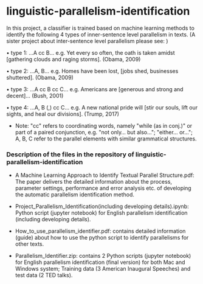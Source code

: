 #                                     linguistic-parallelism-identification

In this project, a classifier is trained based on machine learning methods to identify the following 4 types of inner-sentence level parallelism in texts. (A sister project about inter-sentence level parallelism please see: )

• type 1: …A cc B… e.g. Yet every so often, the oath is taken amidst [gathering clouds and raging storms]. (Obama, 2009)

• type 2: …A, B… e.g. Homes have been lost, [jobs shed, businesses shuttered]. (Obama, 2009)

• type 3: …A cc B cc C… e.g. Americans are [generous and strong and decent]… (Bush, 2001)

• type 4: …A, B (,) cc C… e.g. A new national pride will [stir our souls, lift our sights, and heal our divisions]. (Trump, 2017)

* Note: "cc" refers to coordinating words, namely "while (as in conj.)" or part of a paired conjunction, e.g. "not only… but also…"; "either… or…"; A, B, C refer to the parallel elements with similar grammatical structures.

### Description of the files in the repository of linguistic-parallelism-identification

- A Machine Learning Approach to Identify Textual Parallel Structure.pdf: The paper delivers the detailed information about the process, parameter settings, performance and error analysis etc. of developing the automatic parallelism identification method.

- Project_Parallelism_Identification(including developing details).ipynb: Python script (jupyter notebook) for English parallelism identification (including developing details).

- How_to_use_parallelism_identifier.pdf: contains detailed information (guide) about how to use the python script to identify parallelisms for other texts.

- Parallelism_Identifier.zip: contains 2 Python scripts (jupyter notebook) for English parallelism identification (final version) for both Mac and Windows system; Training data (3 American Inaugural Speeches) and test data (2 TED talks).

